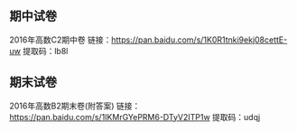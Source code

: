 ## 期中试卷
2016年高数C2期中卷 链接：https://pan.baidu.com/s/1K0R1tnki9ekj08cettE-uw 提取码：lb8l</br>
## 期末试卷
2016年高数B2期末卷(附答案) 链接：https://pan.baidu.com/s/1IKMrGYePRM6-DTyV2ITP1w 提取码：udqj</br>
